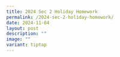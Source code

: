 ```yaml
---
title: 2024 Sec 2 Holiday Homework
permalink: /2024-sec-2-holiday-homework/
date: 2024-11-04
layout: post
description: ""
image: ""
variant: tiptap
---
```

